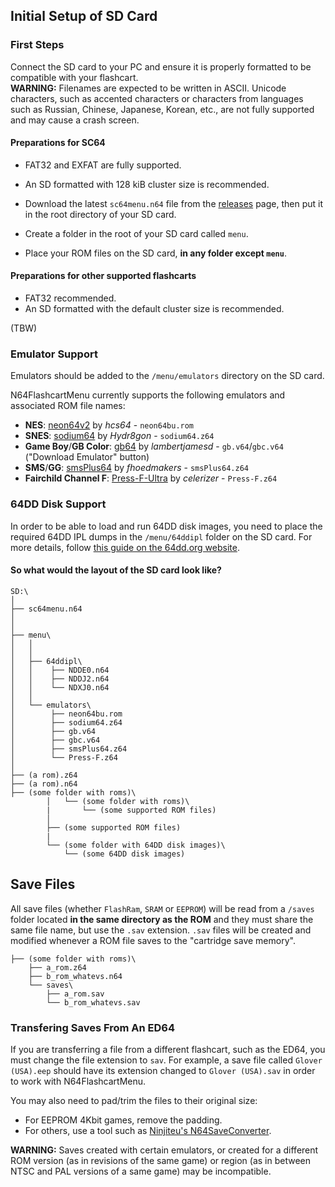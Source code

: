 ## Initial Setup of SD Card

### First Steps
Connect the SD card to your PC and ensure it is properly formatted to be compatible with your flashcart.  
**WARNING:** Filenames are expected to be written in ASCII. Unicode characters, such as accented characters or characters from languages such as Russian, Chinese, Japanese, Korean, etc., are not fully supported and may cause a crash screen.

#### Preparations for SC64
- FAT32 and EXFAT are fully supported.
- An SD formatted with 128 kiB cluster size is recommended.

- Download the latest `sc64menu.n64` file from the [releases](https://github.com/Polprzewodnikowy/N64FlashcartMenu/releases/) page, then put it in the root directory of your SD card.
- Create a folder in the root of your SD card called `menu`.
- Place your ROM files on the SD card, **in any folder except `menu`**.

#### Preparations for other supported flashcarts
- FAT32 recommended.
- An SD formatted with the default cluster size is recommended.

(TBW)


### Emulator Support
Emulators should be added to the `/menu/emulators` directory on the SD card.

N64FlashcartMenu currently supports the following emulators and associated ROM file names:
- **NES**: [neon64v2](https://github.com/hcs64/neon64v2/releases) by *hcs64* - `neon64bu.rom`
- **SNES**: [sodium64](https://github.com/Hydr8gon/sodium64/releases) by *Hydr8gon* - `sodium64.z64`
- **Game Boy**/**GB Color**: [gb64](https://lambertjamesd.github.io/gb64/romwrapper/romwrapper.html) by *lambertjamesd* - `gb.v64`/`gbc.v64` ("Download Emulator" button)
- **SMS**/**GG**: [smsPlus64](https://github.com/fhoedemakers/smsplus64/releases) by *fhoedmakers* - `smsPlus64.z64`
- **Fairchild Channel F**: [Press-F-Ultra](https://github.com/celerizer/Press-F-Ultra/releases) by *celerizer* - `Press-F.z64`


### 64DD Disk Support
In order to be able to load and run 64DD disk images, you need to place the required 64DD IPL dumps in the `/menu/64ddipl` folder on the SD card.
For more details, follow [this guide on the 64dd.org website](https://64dd.org/tutorial_sc64.html).


#### So what would the layout of the SD card look like?
```plaintext
SD:\
│
├── sc64menu.n64
│
│
├── menu\
│   │
│   │
│   ├── 64ddipl\
│   │    ├── NDDE0.n64
│   │    ├── NDDJ2.n64
│   │    └── NDXJ0.n64
│   │    
│   └── emulators\
│        ├── neon64bu.rom
│        ├── sodium64.z64
│        ├── gb.v64
│        ├── gbc.v64
│        ├── smsPlus64.z64
│        └── Press-F.z64
│
├── (a rom).z64
├── (a rom).n64
├── (some folder with roms)\
        │   └── (some folder with roms)\
        |       └── (some supported ROM files)
        │
        ├── (some supported ROM files)
        |
        └── (some folder with 64DD disk images)\
            └── (some 64DD disk images)
```


## Save Files
All save files (whether `FlashRam`, `SRAM` or `EEPROM`) will be read from a `/saves` folder located **in the same directory as the ROM** 
and they must share the same file name, but use the `.sav` extension. `.sav` files will be created and modified whenever a ROM file saves to 
the "cartridge save memory".

```plaintext
├── (some folder with roms)\
    ├── a_rom.z64
    ├── b_rom_whatevs.n64
    └── saves\
        ├── a_rom.sav
        └── b_rom_whatevs.sav
```

### Transfering Saves From An ED64
If you are transferring a file from a different flashcart, such as the ED64, you must change the file extension to `sav`. 
For example, a save file called `Glover (USA).eep` should have its extension changed to `Glover (USA).sav` in order to work with N64FlashcartMenu.

You may also need to pad/trim the files to their original size:
- For EEPROM 4Kbit games, remove the padding.
- For others, use a tool such as [Ninjiteu's N64SaveConverter](https://github.com/Ninjiteu/N64SaveConverter).

**WARNING:** Saves created with certain emulators, or created for a different ROM version (as in revisions of the same game) 
or region (as in between NTSC and PAL versions of a same game) may be incompatible.
